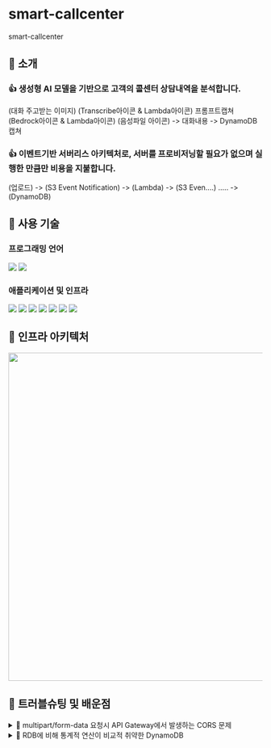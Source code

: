 # smart-callcenter
smart-callcenter

## 🔘 소개
### 👍 생성형 AI 모델을 기반으로 고객의 콜센터 상담내역을 분석합니다.
(대화 주고받는 이미지)    (Transcribe아이콘 & Lambda아이콘)     프롬프트캡쳐     (Bedrock아이콘 & Lambda아이콘)
(음성파일 아이콘)                       ->                      대화내용                     ->                     DynamoDB캡쳐

### 👍 이벤트기반 서버리스 아키텍처로, 서버를 프로비저닝할 필요가 없으며 실행한 만큼만 비용을 지불합니다.
(업로드) -> (S3 Event Notification) -> (Lambda) -> (S3 Even....) ..... -> (DynamoDB)

## 🔘 사용 기술
### 프로그래밍 언어
<img src="https://img.shields.io/badge/javascript-F7DF1E?style=for-the-badge&logo=javascript&logoColor=black"> <img src="https://img.shields.io/badge/python-3776AB?style=for-the-badge&logo=python&logoColor=black"> 
### 애플리케이션 및 인프라
<img src="https://img.shields.io/badge/amazon apigateway-FF4F8B?style=for-the-badge&logo=amazonapigateway&logoColor=black"> <img src="https://img.shields.io/badge/amazon cloudfront-EC1C24?style=for-the-badge&logo=cloudfront&logoColor=black"> <img src="https://img.shields.io/badge/amazon s3-569A31?style=for-the-badge&logo=amazons3&logoColor=black"> <img src="https://img.shields.io/badge/aws lambda-FF9900?style=for-the-badge&logo=awslambda&logoColor=black"> <img src="https://img.shields.io/badge/amazon transcribe-68BC71?style=for-the-badge&logo=amazontranscribe&logoColor=black"> <img src="https://img.shields.io/badge/amazon bedrock-68BC71?style=for-the-badge&logo=amazon bedrock&logoColor=black"> <img src="https://img.shields.io/badge/amazon dynamodb-4053D6?style=for-the-badge&logo=amazondynamodb&logoColor=black"> 

## 🔘 인프라 아키텍처
<img src="https://github.com/user-attachments/assets/b66865df-263e-44cf-ae02-6ef27796525f" width=1200 height=650 />


## 🔘 트러블슈팅 및 배운점
<details>
  <summary>📒 multipart/form-data 요청시 API Gateway에서 발생하는 CORS 문제 </summary>
  <br> 
   o <strong>현상</strong> : <br><br>
   o <strong>원인</strong> : <br><br>
   o <strong>해결안</strong> :  <br><br>
</details>

<details>
  <summary>📒 RDB에 비해 통계적 연산이 비교적 취약한 DynamoDB  </summary>
  <br> 
   o <strong>현상</strong> : <br><br>
   o <strong>원인</strong> : <br><br>
   o <strong>해결안</strong> :  <br><br>
</details>
